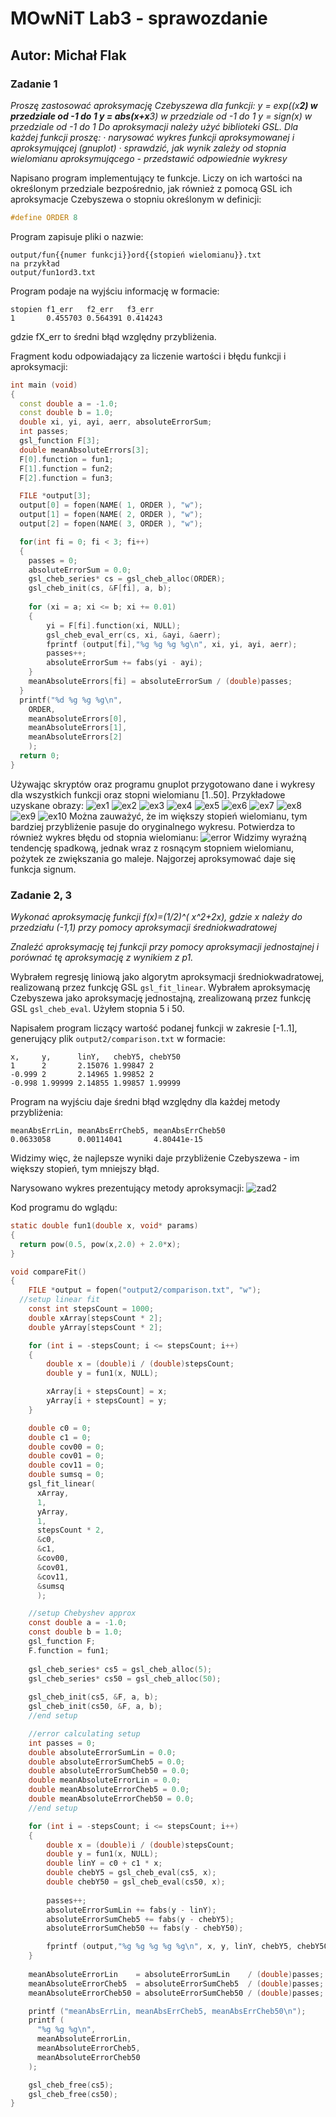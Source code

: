 # MOwNiT Lab3 - sprawozdanie
## Autor: Michał Flak 

### Zadanie 1
_Proszę zastosować aproksymację Czebyszewa dla funkcji:
    y = exp((x**2) w przedziale od -1 do 1
    y = abs(x+x**3) w przedziale od -1 do 1
    y = sign(x) w przedziale od -1 do 1
Do aproksymacji należy użyć biblioteki GSL.
Dla każdej funkcji proszę:
·         narysować wykres funkcji aproksymowanej i aproksymującej (gnuplot)
·         sprawdzić, jak wynik zależy od stopnia wielomianu aproksymującego - przedstawić odpowiednie wykresy_

Napisano program implementujący te funkcje. Liczy on ich wartości na określonym przedziale bezpośrednio, jak również z pomocą GSL ich aproksymacje Czebyszewa o stopniu określonym w definicji:
```c
#define ORDER 8
```

Program zapisuje pliki o nazwie:
```
output/fun{{numer funkcji}}ord{{stopień wielomianu}}.txt
na przykład
output/fun1ord3.txt
```

Program podaje na wyjściu informację w formacie:
```
stopien f1_err   f2_err   f3_err
1       0.455703 0.564391 0.414243
```
gdzie fX_err to średni błąd względny przybliżenia.

Fragment kodu odpowiadający za liczenie wartości i błędu funkcji i aproksymacji:
```c++
int main (void)
{
  const double a = -1.0;
  const double b = 1.0;
  double xi, yi, ayi, aerr, absoluteErrorSum;
  int passes;
  gsl_function F[3];
  double meanAbsoluteErrors[3];
  F[0].function = fun1;
  F[1].function = fun2;
  F[2].function = fun3;

  FILE *output[3];
  output[0] = fopen(NAME( 1, ORDER ), "w");
  output[1] = fopen(NAME( 2, ORDER ), "w");
  output[2] = fopen(NAME( 3, ORDER ), "w");

  for(int fi = 0; fi < 3; fi++)
  {
    passes = 0;
    absoluteErrorSum = 0.0;
    gsl_cheb_series* cs = gsl_cheb_alloc(ORDER);
    gsl_cheb_init(cs, &F[fi], a, b);
    
    for (xi = a; xi <= b; xi += 0.01) 
    {
        yi = F[fi].function(xi, NULL);
        gsl_cheb_eval_err(cs, xi, &ayi, &aerr);
        fprintf (output[fi],"%g %g %g %g\n", xi, yi, ayi, aerr);
        passes++;
        absoluteErrorSum += fabs(yi - ayi);
	}
    meanAbsoluteErrors[fi] = absoluteErrorSum / (double)passes;
  }
  printf("%d %g %g %g\n", 
    ORDER, 
    meanAbsoluteErrors[0], 
    meanAbsoluteErrors[1], 
    meanAbsoluteErrors[2]
    );
  return 0;
}
```

Używając skryptów oraz programu gnuplot przygotowano dane i wykresy dla wszystkich funkcji oraz stopni wielomianu [1..50]. Przykładowe uzyskane obrazy:
![ex1]
![ex2]
![ex3]
![ex4]
![ex5]
![ex6]
![ex7]
![ex8]
![ex9]
![ex10]
Można zauważyć, że im większy stopień wielomianu, tym bardziej przybliżenie pasuje do oryginalnego wykresu. Potwierdza to również wykres błędu od stopnia wielomianu:
![error]
Widzimy wyraźną tendencję spadkową, jednak wraz z rosnącym stopniem wielomianu, pożytek ze zwiększania go maleje. Najgorzej aproksymować daje się funkcja signum.
### Zadanie 2, 3
_Wykonać aproksymację  funkcji f(x)=(1/2)^( x^2+2x), gdzie x należy do przedziału (-1,1) przy pomocy aproksymacji średniokwadratowej_

_Znaleźć aproksymację tej funkcji przy pomocy aproksymacji jednostajnej i porównać tę aproksymację z wynikiem z p1._

Wybrałem regresję liniową jako algorytm aproksymacji średniokwadratowej, realizowaną przez funkcję GSL `gsl_fit_linear`.
Wybrałem aproksymację Czebyszewa jako aproksymację jednostajną, zrealizowaną przez funkcję GSL `gsl_cheb_eval`. Użyłem stopnia 5 i 50.

Napisałem program liczący wartość podanej funkcji w zakresie [-1..1], generujący plik `output2/comparison.txt` w formacie:
```
x,     y,      linY,   chebY5, chebY50
1      2       2.15076 1.99847 2
-0.999 2       2.14965 1.99852 2
-0.998 1.99999 2.14855 1.99857 1.99999
```

Program na wyjściu daje średni błąd względny dla każdej metody przybliżenia:
```
meanAbsErrLin, meanAbsErrCheb5, meanAbsErrCheb50
0.0633058      0.00114041       4.80441e-15
```

Widzimy więc, że najlepsze wyniki daje przybliżenie Czebyszewa - im większy stopień, tym mniejszy błąd.

Narysowano wykres prezentujący metody aproksymacji:
![zad2]

Kod programu do wglądu:
```c
static double fun1(double x, void* params)
{
  return pow(0.5, pow(x,2.0) + 2.0*x);
}

void compareFit()
{
    FILE *output = fopen("output2/comparison.txt", "w");
  //setup linear fit
    const int stepsCount = 1000;
    double xArray[stepsCount * 2];
    double yArray[stepsCount * 2];

    for (int i = -stepsCount; i <= stepsCount; i++)
    {
        double x = (double)i / (double)stepsCount;
        double y = fun1(x, NULL);

        xArray[i + stepsCount] = x;
        yArray[i + stepsCount] = y;
    }

    double c0 = 0;
    double c1 = 0;
    double cov00 = 0;
    double cov01 = 0;
    double cov11 = 0;
    double sumsq = 0;
    gsl_fit_linear(
      xArray, 
      1, 
      yArray, 
      1, 
      stepsCount * 2, 
      &c0, 
      &c1, 
      &cov00, 
      &cov01, 
      &cov11, 
      &sumsq
      );

    //setup Chebyshev approx
    const double a = -1.0;
    const double b = 1.0;
    gsl_function F;
    F.function = fun1;
    
    gsl_cheb_series* cs5 = gsl_cheb_alloc(5);
    gsl_cheb_series* cs50 = gsl_cheb_alloc(50);
    
    gsl_cheb_init(cs5, &F, a, b);
    gsl_cheb_init(cs50, &F, a, b);
    //end setup

    //error calculating setup
    int passes = 0;
    double absoluteErrorSumLin = 0.0;
    double absoluteErrorSumCheb5 = 0.0;
    double absoluteErrorSumCheb50 = 0.0;
    double meanAbsoluteErrorLin = 0.0;
    double meanAbsoluteErrorCheb5 = 0.0;
    double meanAbsoluteErrorCheb50 = 0.0;
    //end setup

    for (int i = -stepsCount; i <= stepsCount; i++)
    {
        double x = (double)i / (double)stepsCount;
        double y = fun1(x, NULL);
        double linY = c0 + c1 * x;
        double chebY5 = gsl_cheb_eval(cs5, x);
        double chebY50 = gsl_cheb_eval(cs50, x);        
        
        passes++;
        absoluteErrorSumLin += fabs(y - linY);
        absoluteErrorSumCheb5 += fabs(y - chebY5);
        absoluteErrorSumCheb50 += fabs(y - chebY50);

        fprintf (output,"%g %g %g %g %g\n", x, y, linY, chebY5, chebY50);
    }
    
    meanAbsoluteErrorLin    = absoluteErrorSumLin    / (double)passes;
    meanAbsoluteErrorCheb5  = absoluteErrorSumCheb5  / (double)passes;
    meanAbsoluteErrorCheb50 = absoluteErrorSumCheb50 / (double)passes; 

    printf ("meanAbsErrLin, meanAbsErrCheb5, meanAbsErrCheb50\n");
    printf (
      "%g %g %g\n",
      meanAbsoluteErrorLin, 
      meanAbsoluteErrorCheb5, 
      meanAbsoluteErrorCheb50
    );

    gsl_cheb_free(cs5);
    gsl_cheb_free(cs50);
}
```

[ex1]: images/zad1fun1ord2.png
[ex2]: images/zad1fun1ord3.png
[ex3]: images/zad1fun1ord9.png
[ex4]: images/zad1fun2ord2.png
[ex5]: images/zad1fun2ord3.png
[ex6]: images/zad1fun2ord9.png
[ex7]: images/zad1fun3ord2.png
[ex8]: images/zad1fun3ord3.png
[ex9]: images/zad1fun3ord9.png
[ex10]: images/zad1fun3ord50.png
[error]: zad1_errors.png
[zad2]: zad2.png